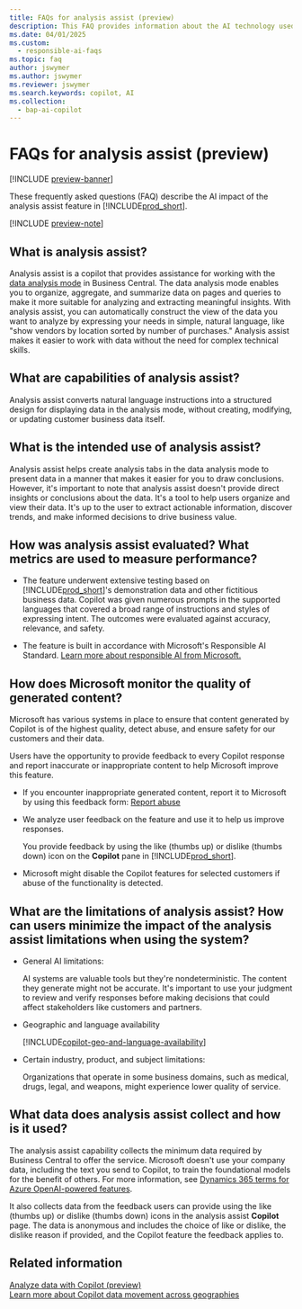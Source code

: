 ```yaml
---
title: FAQs for analysis assist (preview)
description: This FAQ provides information about the AI technology used for analyzing data on pages in Business Central. It includes key considerations and details about how AI is used, how it was tested and evaluated, and any specific limitations.
ms.date: 04/01/2025
ms.custom: 
  - responsible-ai-faqs
ms.topic: faq
author: jswymer
ms.author: jswymer
ms.reviewer: jswymer
ms.search.keywords: copilot, AI 
ms.collection:
  - bap-ai-copilot
---
```


# FAQs for analysis assist (preview)

[!INCLUDE [preview-banner](~/../shared-content/shared/preview-includes/preview-banner.md)]

These frequently asked questions (FAQ) describe the AI impact of the analysis assist feature in [!INCLUDE[prod_short](includes/prod_short.md)].

[!INCLUDE [preview-note](~/../shared-content/shared/preview-includes/production-ready-preview-dynamics365.md)]

## What is analysis assist?

Analysis assist is a copilot that provides assistance for working with the [data analysis mode](analysis-mode.md) in Business Central. The data analysis mode enables you to organize, aggregate, and summarize data on pages and queries to make it more suitable for analyzing and extracting meaningful insights. With analysis assist, you can automatically construct the view of the data you want to analyze by expressing your needs in simple, natural language, like "show vendors by location sorted by number of purchases." Analysis assist makes it easier to work with data without the need for complex technical skills.

## What are capabilities of analysis assist?

Analysis assist converts natural language instructions into a structured design for displaying data in the analysis mode, without creating, modifying, or updating customer business data itself.

## What is the intended use of analysis assist?

Analysis assist helps create analysis tabs in the data analysis mode to present data in a manner that makes it easier for you to draw conclusions. However, it's important to note that analysis assist doesn't provide direct insights or conclusions about the data. It's a tool to help users organize and view their data. It's up to the user to extract actionable information, discover trends, and make informed decisions to drive business value.

## How was analysis assist evaluated? What metrics are used to measure performance?

- The feature underwent extensive testing based on [!INCLUDE[prod_short](includes/prod_short.md)]'s demonstration data and other fictitious business data. Copilot was given numerous prompts in the supported languages that covered a broad range of instructions and styles of expressing intent. The outcomes were evaluated against accuracy, relevance, and safety.

- The feature is built in accordance with Microsoft's Responsible AI Standard. [Learn more about responsible AI from Microsoft.](https://aka.ms/RAI)

## How does Microsoft monitor the quality of generated content?

Microsoft has various systems in place to ensure that content generated by Copilot is of the highest quality, detect abuse, and ensure safety for our customers and their data.

Users have the opportunity to provide feedback to every Copilot response and report inaccurate or inappropriate content to help Microsoft improve this feature.

- If you encounter inappropriate generated content, report it to Microsoft by using this feedback form: [Report abuse](https://go.microsoft.com/fwlink/?linkid=2249810)

- We analyze user feedback on the feature and use it to help us improve responses.

  You provide feedback by using the like (thumbs up) or dislike (thumbs down) icon on the **Copilot** pane in [!INCLUDE[prod_short](includes/prod_short.md)].

- Microsoft might disable the Copilot features for selected customers if abuse of the functionality is detected.

## What are the limitations of analysis assist? How can users minimize the impact of the analysis assist limitations when using the system?

- General AI limitations:

  AI systems are valuable tools but they're nondeterministic. The content they generate might not be accurate. It's important to use your judgment to review and verify responses before making decisions that could affect stakeholders like customers and partners.

- Geographic and language availability

   [!INCLUDE[copilot-geo-and-language-availability](includes/copilot-geo-and-language-availability.md)]

- Certain industry, product, and subject limitations:

  Organizations that operate in some business domains, such as medical, drugs, legal, and weapons, might experience lower quality of service.

## What data does analysis assist collect and how is it used?

The analysis assist capability collects the minimum data required by Business Central to offer the service. Microsoft doesn't use your company data, including the text you send to Copilot, to train the foundational models for the benefit of others. For more information, see [Dynamics 365 terms for Azure OpenAI-powered features](https://go.microsoft.com/fwlink/?linkid=2236010).

It also collects data from the feedback users can provide using the like (thumbs up) or dislike (thumbs down) icons in the analysis assist **Copilot** page. The data is anonymous and includes the choice of like or dislike, the dislike reason if provided, and the Copilot feature the feedback applies to.

## Related information

[Analyze data with Copilot (preview)](analysis-assist.md)  
[Learn more about Copilot data movement across geographies](/dynamics365/business-central/ai-copilot-data-movement)  
